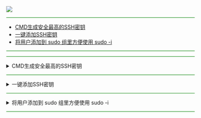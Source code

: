 <img src="https://cdn.jsdelivr.net/gh/Jianfei-DinG/bash/script/66c2af54e65d4.png" width="%100" height="auto" align="center" />

<hr style="border: none; height: 1px; background-color: green;">

- [CMD生成安全最高的SSH密钥](#0) &nbsp;&nbsp;&nbsp;&nbsp;
- [一键添加SSH密钥](#1) &nbsp;&nbsp;&nbsp;&nbsp;
- [将用户添加到 sudo 组里方便使用 sudo -i](#2) &nbsp;&nbsp;&nbsp;&nbsp;

<hr style="border: none; height: 1px; background-color: green;">

</details>
<hr style="border: none; height: 1px; background-color: green;">
<details>  
<summary>CMD生成安全最高的SSH密钥</summary> 
<a name="2"></a>
  
```
ssh-keygen -t ed25519 -a 100 -f %USERPROFILE%\.ssh\id_rsa -C "tianyun@Windows"
```
示例：
```
Generating public/private rsa key pair.
Enter file in which to save the key (C:\Users\你的用户名\.ssh\id_rsa):  ← 按回车即可（使用默认）
Enter passphrase (empty for no passphrase):                           ← 通常直接回车（设置密码安全性最高）
Enter same passphrase again:                                          ← 再次回车 （设置密码安全性最高）

id_rsa（私钥-客户端）
id_rsa.pub（公钥-服务端）
```
</details>
<hr style="border: none; height: 1px; background-color: green;">
<details>  
<summary>一键添加SSH密钥</summary> 
<a name="1"></a>
  
```
sh <(curl -Ls https:///cdn.jsdelivr.net/gh/Jianfei-DinG/bash/script/ssh_key_installer.sh)
```

```
bash <(curl -Ls https:///cdn.jsdelivr.net/gh/Jianfei-DinG/bash/script/ssh_key_installer.sh)
```
Ubuntu / Debian 安装 sudo 和 curl
```
apt update && apt install -y sudo curl
```
Alpine Linux 安装 sudo 和 curl
```
apk update && apk add sudo curl
```
</details>
<hr style="border: none; height: 1px; background-color: green;">
<details>  
<summary>将用户添加到 sudo 组里方便使用 sudo -i</summary> 
<a name="2"></a>
  
```
usermod -aG sudo "$(whoami)"
```
``
命令执行后需要重新连接才能生效
``
</details>
<hr style="border: none; height: 1px; background-color: green;">
